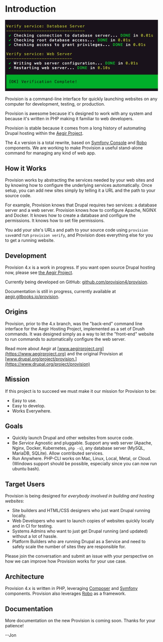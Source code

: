 # Introduction

![](.gitbook/assets/server-verify.png)

Provision is a command-line interface for quickly launching websites on any computer for development, testing, or production.

Provision is awesome because it's designed to work with any system and because it's written in PHP making it familiar to web developers.

Provision is stable because it comes from a long history of automating Drupal hosting within the [Aegir Project](https://www.aegirproject.org/).

The 4.x version is a total rewrite, based on [Symfony Console](https://symfony.com/doc/3.4/console.html) and [Robo](https://robo.li/) components. We are working to make Provision a useful stand-alone command for managing any kind of web app.

## How it Works

Provision works by abstracting the services needed by your web sites and by knowing how to configure the underlying services automatically. Once setup, you can add new sites simply by telling it a URL and the path to your source code.

For example, Provision knows that Drupal requires two services: a database server and a web server. Provision knows how to configure Apache, NGINX and Docker. It knows how to create a database and configure the permissions. It knows how to set file permissions.

You add your site's URLs and path to your source code using `provision save`and run `provision verify`, and Provision does everything else for you to get a running website.

## Development

Provision 4.x is a work in progress. If you want open source Drupal hosting now, please see [the Aegir Project](https://www.aegirproject.org/).

Currently being developed on GitHub: [github.com/provision4/provision](https://github.com/provision4/provision).

Documentation is still in progress, currently available at [aegir.gitbooks.io/provision](https://aegir.gitbooks.io/provision/).

## Origins

Provision, prior to the 4.x branch, was the "back-end" command line interface for the Aegir Hosting Project, implemented as a set of Drush commands. It was designed simply as a way to let the "front-end" website to run commands to automatically configure the web server.

Read more about Aegir at [www.aegirproject.org](https://www.aegirproject.org) and the original Provision at [www.drupal.org/project/provision.](https://www.drupal.org/project/provision)

## Mission

If this project is to succeed we must make it our mission for Provision to be:

* Easy to use.
* Easy to develop.
* Works Everywhere.

## Goals

* Quickly launch Drupal and other websites from source code.
* Be _Service_ Agnostic and pluggable. Support any web server \(Apache, Nginx, Docker, Kubernetes, `php -s`\), any database server \(MySQL, MariaDB, SQLite\). Allow contributed services.
* Run Anywhere. PHP-CLI works on Mac, Linux, Local, Metal, or Cloud. \(Windows support should be possible, especially since you can now run ubuntu bash\).

## Target Users

Provision is being designed for _everybody involved in building and hosting websites_:

* Site builders and HTML/CSS designers who just want Drupal running locally.
* Web Developers who want to launch copies of websites quickly locally and in CI for testing.
* Systems Admins who want to just get Drupal running \(and updated\) without a lot of hassle.
* Platform Builders who are running Drupal as a Service and need to safely scale the number of sites they are responsible for.

Please join the conversation and submit an issue with your perspective on how we can improve how Provision works for your use case.

## Architecture

Provision 4.x is written in PHP, leveraging [Composer](https://getcomposer.org/) and [Symfony](https://symfony.com/components) components. Provision also leverages [Robo](http://robo.li/) as a framework.

## Documentation

More documentation on the new Provision is coming soon. Thanks for your patience!

--Jon

